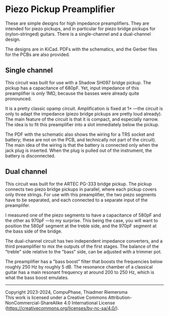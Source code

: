 # Piezo Pickup Preamplifier
These are simple designs for high impedance preamplifiers. They are intended for
piezo pickups, and in particular for piezo bridge pickups for (nylon-stringed)
guitars. There is a single-channel and a dual-channel design.

The designs are in KiCad. PDFs with the schematics, and the Gerber files for the
PCBs are also provided.

## Single channel
This circuit was built for use with a Shadow SH097 bridge pickup. The pickup has
a capacitance of 680pF. Yet, input impedance of this preamplifier is *only*
1M&Omega;, because the basses were already quite pronounced.

It is a pretty classic opamp circuit. Amplification is fixed at 1&times;
&mdash;the circuit is only to adapt the impedance (piezo bridge pickups are
pretty loud already). The main feature of the circuit is that it is compact,
and especially narrow. The idea is to fit this preamplifier into a slot
immediately below the pickup.

The PDF with the schematic also shows the wiring for a TRS socket and battery;
these are not on the PCB, and technically not part of the circuit). The main
idea of the wiring is that the battery is connected only when the jack plug is
inserted. When the plug is pulled out of the instrument, the battery is disconnected.

## Dual channel
This circuit was built for the ARTEC PG-333 bridge pickup. The pickup connects two
piezo bridge pickups in parallel, where each pickup covers only three strings. For
use with this preamplifier, the two piezo segments have to be separated, and each
connected to a separate input of the preamplifer.

I measured one of the piezo segments to have a capacitance of 580pF and the other
as 970pF &mdash;to my surprise. This being the case, you will want to position
the 580pF segment at the treble side, and the 970pF segment at the bass side of
the bridge.

The dual-channel circuit has two independent impedance converters, and a third
preamplifier to mix the outputs of the first stages. The balance of the "treble"
side relative to the "bass" side, can be adjusted with a trimmer pot.

The preamplifier has a "bass boost" filter that boosts the frequencies below
roughly 250 Hz by roughly 5 dB. The resonance chamber of a classical guitar has
a main resonant frequency at around 200 to 250 Hz, which is what the bass boost
emulates.

---

Copyright 2023-2024, CompuPhase, Thiadmer Riemersma<br>
This work is licensed under a Creative Commons Attribution-NonCommercial-ShareAlike 4.0 International License (https://creativecommons.org/licenses/by-nc-sa/4.0/).

